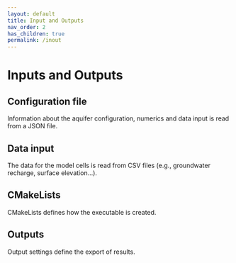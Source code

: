 ```yaml
---
layout: default
title: Input and Outputs
nav_order: 2
has_children: true
permalink: /inout
---
```


# Inputs and Outputs

## Configuration file
Information about the aquifer configuration, numerics and data input is read from a JSON file.

## Data input
The data for the model cells is read from CSV files (e.g., groundwater recharge, surface elevation...).

## CMakeLists
CMakeLists defines how the executable is created. 

## Outputs
Output settings define the export of results.
